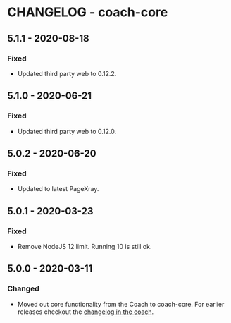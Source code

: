 # CHANGELOG - coach-core

## 5.1.1 - 2020-08-18
### Fixed
* Updated third party web to 0.12.2.

## 5.1.0 - 2020-06-21
### Fixed
* Updated third party web to 0.12.0.

## 5.0.2 - 2020-06-20
### Fixed
* Updated to latest PageXray.

## 5.0.1 - 2020-03-23
### Fixed
* Remove NodeJS 12 limit. Running 10 is still ok.

## 5.0.0 - 2020-03-11
### Changed
* Moved out core functionality from the Coach to coach-core. For earlier releases checkout the [changelog in the coach](https://github.com/sitespeedio/coach/blob/master/CHANGELOG.md).
